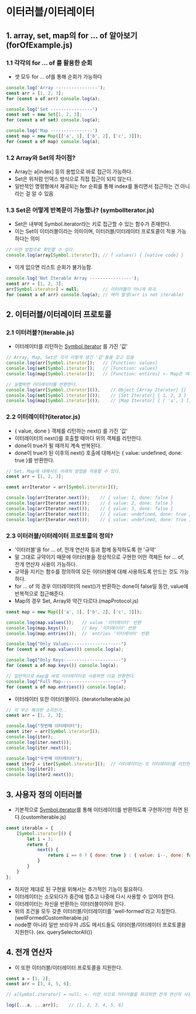 # 이터러블/이터레이터

## 1. array, set, map의 for ... of 알아보기(forOfExample.js)
### 1.1 각각의 for ... of 를 활용한 순회
- 셋 모두 for ... of를 통해 순회가 가능하다
```js
console.log('Array ----------------');
const arr = [1, 2, 3];
for (const a of arr) console.log(a);

console.log('Set ----------------')
const set = new Set[1, 2, 3];
for (const a of set) console.log(a);

console.log('Map ----------------')
const map = new Map([['a', 1], ['b', 2], ['c', 3]]);
for (const a of map) console.log(a);
```
### 1.2 Array와 Set의 차이점?
- Array는 a[index] 등의 용법으로 바로 접근이 가능하다.
- Set은 위처럼 인덱스 방식으로 직접 접근이 되지 않는다.
- 일반적인 명령형에서 제공되는 for 순회를 통해 index를 돌리면서 접근하는 건 아니라는 걸 알 수 있음

### 1.3 Set은 어떻게 반복문이 가능했나? (symbolIterator.js)
- Set은 내부에 Symbol.iterator라는 키로 접근할 수 있는 함수가 존재한다.
- 이는 Set이 이터러블이라는 의미이며, 이터러블/이터레이터 프로토콜이 적용 가능하다는 의미
```js
// 이런 방법으로 확인할 수 있다.
console.log(array[Symbol.iterator]); // f values() { [native code] }
```

- 이게 없으면 리스트 순회가 불가능함.
```js
console.log('Not Iterable Array ----------------');
const arr = [1, 2, 3];
arr[Symbol.iterator] = null;         // 이터러블이 아니게 파괴
for (const a of arr) console.log(a); // 에러 발생(arr is not iterable)
```

## 2. 이터러블/이터레이터 프로토콜
### 2.1 이터러블?(iterable.js)
- 이터레이터를 리턴하는 [Symbol.iterator]() 를 가진 '값'
```js
// Array, Map, Set은 각각 이렇게 생긴 '값'들을 갖고 있음
console.log(arr[Symbol.iterator]);   // [Function: values]
console.log(set[Symbol.iterator]);   // [Function: values]
console.log(map[Symbol.iterator]);   // [Function: entires] <- Map은 여러 종류의 이터레이터를 반환하기 때문

// 실행하면 이터레이터를 반환한다.
console.log(arr[Symbol.iterator]());    // Object [Array Iterator] {}
console.log(set[Symbol.iterator]());    // [Set Iterator] { 1, 2, 3 }
console.log(map[Symbol.iterator]());    // [Map Iterator] { [ 'a', 1 ], [ 'b', 2 ], [ 'c', 3 ] }
```

### 2.2 이터레이터?(iterator.js)
- { value, done } 객체를 리턴하는 next() 를 가진 '값'
- 이터레이터의 next()를 호출할 때마다 위의 객체를 리턴한다.
- done이 true가 될 때까지 계속 반복된다.
- done이 true가 된 이후의 next() 호출에 대해서는 { value: undefined, done: true }를 반환한다.
```js
// Set, Map에 대해서도 아래의 방법을 적용할 수 있다.
const arr = [1, 2, 3];

const arrIterator = arr[Symbol.iterator]();

console.log(arrIterator.next());    // { value: 1, done: false }
console.log(arrIterator.next());    // { value: 2, done: false }
console.log(arrIterator.next());    // { value: 3, done: false }
console.log(arrIterator.next());    // { value: undefined, done: true }
console.log(arrIterator.next());    // { value: undefined, done: true }
```

### 2.3 이터러블/이터레이터 프로토콜의 정의?
- '이터러블'을 for ... of, 전개 연산자 등과 함께 동작하도록 한 '규약'
- 말 그대로 규약이기 때문에 이터러블을 정상적으로 구현한 어떤 객체든 for ... of, 전개 연산자 사용이 가능하다.
- 규약을 지키는 함수를 정의하여 모든 이터러블에 대해 사용하도록 만드는 것도 가능하다.
- for ... of 의 경우 이터레이터의 next()가 반환하는 done이 false일 동안, value에 반복적으로 접근해준다.
- Map의 경우 Set, Array와 약간 다르다.(mapProtocol.js)
```js
const map = new Map([['a', 1], ['b', 2], ['c', 3]]);

console.log(map.values());   // value '이터레이터' 반환
console.log(map.keys());     // key '이터레이터' 반환
console.log(map.entries());  //  entries '이터레이터' 반환

console.log("Only Values--------------------")
for (const a of map.values()) console.log(a);

console.log("Only Keys----------------------")
for (const a of map.keys()) console.log(a);

// 일반적으로 map을 바로 이터레이터로 사용하면 이걸 반환한다.
console.log("Full Map-----------------------")
for (const a of map.entries()) console.log(a);
```
- 이터레이터 또한 이터러블이다. (iteratorIsIterable.js)
```js
// 이 무슨 해괴한 소리인가..
const arr = [1, 2, 3];

console.log("첫번째 이터레이터");
const iter = arr[Symbol.iterator]();
console.log(iter);
console.log(iter.next());
console.log(iter.next());

console.log("두번째 이터레이터");
const iter2 = iter[Symbol.iterator]();  // 이터레이터는 또 이터레이터를 리턴한다. => 이터러블이다.
console.log(iter2);
console.log(iter2.next());
```

## 3. 사용자 정의 이터러블
- 기본적으로 [Symbol.iterator]()를 통해 이터레이터를 반환하도록 구현하기만 하면 된다.(customIterable.js)
```js
const iterable = {
    [Symbol.iterator]() {
        let i = 3;
        return {
            next() {
                return i == 0 ? { done: true } : { value: i--, done: false }
            }
        }
    }
};
```
- 하지만 제대로 된 구현을 위해서는 추가적인 기능이 필요하다.
- 이터레이터는 소모되다가 중간에 멈추고 나중에 다시 사용할 수 있어야 한다.
- 이터레이터는 자신을 반환하는 이터러블이어야 한다.
- 위의 조건을 모두 갖춘 이터러블/이터레이터를 'well-formed'라고 지칭한다. (wellFormedCustomIterable.js)
- node뿐 아니라 일반 브라우저 JS도 메서드들도 이터러블/이터레이터 프로토콜을 지원한다. (ex. querySelectorAll())

## 4. 전개 연산자
- 이 또한 이터러블/이터레이터 프로토콜을 지원한다.
```js
const a = [1, 2];
const arr = [3, 4, 5, 6];

// a[Symbol.iterator] = null; <- 이런 식으로 이터러블을 파괴하면 전개 연산자 사용 불가능

log([...a, ...arr]);    // [1, 2, 3, 4, 5, 6]
```